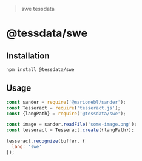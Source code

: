> swe tessdata

# @tessdata/swe

## Installation

```
npm install @tessdata/swe
```

## Usage

```js
const sander = require('@marionebl/sander');
const Tesseract = require('tesseract.js');
const {langPath} = require('@tessdata/swe');

const image = sander.readFile('some-image.png');
const tesseract = Tesseract.create({langPath});

tesseract.recognize(buffer, {
  lang: 'swe'
});
```
